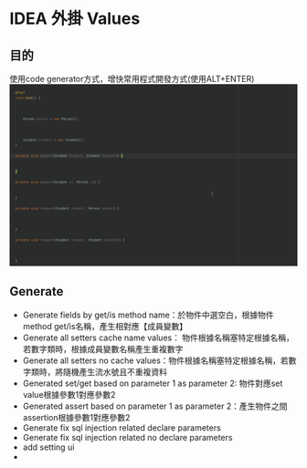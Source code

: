 # IDEA 外掛 Values

## 目的

使用code generator方式，增快常用程式開發方式(使用ALT+ENTER)
![set name value.gif](set%20name%20value.gif)


## Generate
- Generate fields by get/is method name：於物件中選空白，根據物件method get/is名稱，產生相對應【成員變數】
- Generate all setters cache name values： 物件根據名稱塞特定根據名稱，若數字類時，根據成員變數名稱產生重複數字
- Generate all setters no cache values：物件根據名稱塞特定根據名稱，若數字類時，將隨機產生流水號且不重複資料
- Generated set/get based on parameter 1 as parameter 2: 物件對應set value根據參數1對應參數2
- Generated assert based on parameter 1 as parameter 2：產生物件之間assertion根據參數1對應參數2
- Generate fix sql injection related  declare parameters 
- Generate fix sql injection related  no declare parameters 
- add setting ui 
- 